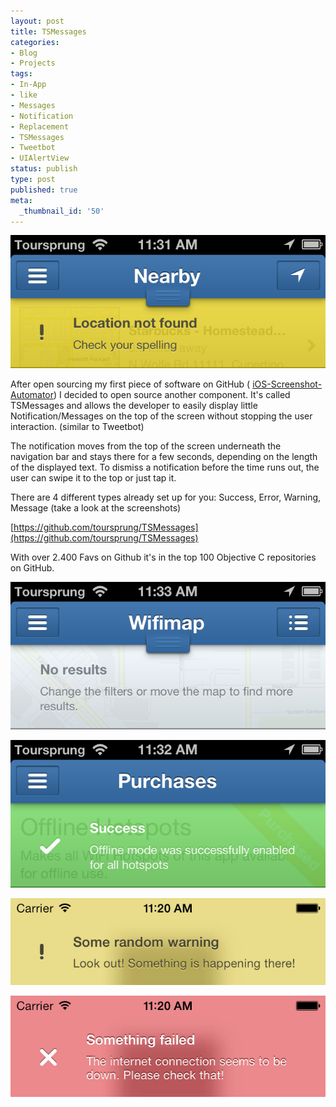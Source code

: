```yaml
---
layout: post
title: TSMessages
categories:
- Blog
- Projects
tags:
- In-App
- like
- Messages
- Notification
- Replacement
- TSMessages
- Tweetbot
- UIAlertView
status: publish
type: post
published: true
meta:
  _thumbnail_id: '50'
---
```


![](/squarespace_images/static_545299aae4b0e9514fe30c95_54529a29e4b025a90f45cc50_54529a2ce4b025a90f45cdb1_1414699603405_iNotificationWarning.png_)
  


After open sourcing my first piece of software on GitHub (
[iOS-Screenshot-Automator](/blog/automatic-screenshots-for-ios-apps)) I decided to open source another component. It's called TSMessages and allows the developer to easily display little Notification/Messages on the top of the screen without stopping the user interaction. (similar to Tweetbot)

The notification moves from the top of the screen underneath the navigation bar and stays there for a few seconds, depending on the length of the displayed text. To dismiss a notification before the time runs out, the user can swipe it to the top or just tap it.

There are 4 different types already set up for you: Success, Error, Warning, Message (take a look at the screenshots)

[https://github.com/toursprung/TSMessages](https://github.com/toursprung/TSMessages)

With over 2.400 Favs on Github it's in the top 100 Objective C repositories on GitHub.

![](/squarespace_images/static_545299aae4b0e9514fe30c95_54529a29e4b025a90f45cc50_5452bb51e4b0c4d5c0fca677_1414708052723_687474703a2f2f7777772e746f7572737072756e672e636f6d2f77702d636f6e74656e742f75706c6f6164732f323031332f30342f694e6f74696669636174696f6e4d6573736167652e706e67.png_)
  

  
   
![](/squarespace_images/static_545299aae4b0e9514fe30c95_54529a29e4b025a90f45cc50_5452bb59e4b0f94405cf72ba_1414708058228_687474703a2f2f7777772e746f7572737072756e672e636f6d2f77702d636f6e74656e742f75706c6f6164732f323031332f30342f694e6f74696669636174696f6e537563636573732e706e67.png_)
  

  
   
![](/squarespace_images/static_545299aae4b0e9514fe30c95_54529a29e4b025a90f45cc50_5452bb54e4b01ef0c068c856_1414708052702_687474703a2f2f7777772e746f7572737072756e672e636f6d2f77702d636f6e74656e742f75706c6f6164732f323031332f30392f7761726e696e675f696f73372e706e67.png_)
  

  
   
![](/squarespace_images/static_545299aae4b0e9514fe30c95_54529a29e4b025a90f45cc50_5452bb53e4b0c4d5c0fca68a_1414708054471_687474703a2f2f7777772e746f7572737072756e672e636f6d2f77702d636f6e74656e742f75706c6f6164732f323031332f30392f6572726f725f696f73372e706e67.png_)
